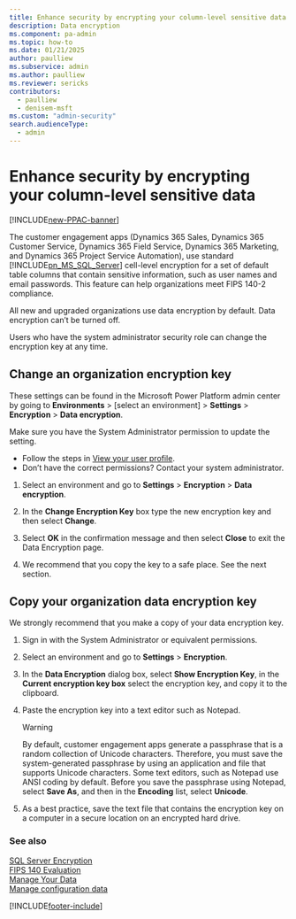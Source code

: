 ```yaml
---
title: Enhance security by encrypting your column-level sensitive data 
description: Data encryption
ms.component: pa-admin
ms.topic: how-to
ms.date: 01/21/2025
author: paulliew
ms.subservice: admin
ms.author: paulliew
ms.reviewer: sericks
contributors:
  - paulliew
  - denisem-msft
ms.custom: "admin-security"
search.audienceType: 
  - admin
---
```

# Enhance security by encrypting your column-level sensitive data 

[!INCLUDE[new-PPAC-banner](~/includes/new-PPAC-banner.md)]

The customer engagement apps (Dynamics 365 Sales, Dynamics 365 Customer Service, Dynamics 365 Field Service, Dynamics 365 Marketing, and Dynamics 365 Project Service Automation), use standard [!INCLUDE[pn_MS_SQL_Server](../includes/pn-ms-sql-server.md)] cell-level encryption for a set of default table columns that contain sensitive information, such as user names and email passwords. This feature can help organizations meet FIPS 140-2 compliance.  
  
All new and upgraded organizations use data encryption by default. Data encryption can’t be turned off.  
  
Users who have the system administrator security role can change the encryption key at any time. 

## Change an organization encryption key  

These settings can be found in the Microsoft Power Platform admin center by going to **Environments** > [select an environment] > **Settings** > **Encryption** > **Data encryption**.

Make sure you have the System Administrator permission to update the setting.

- Follow the steps in [View your user profile](/powerapps/user/view-your-user-profile).
- Don’t have the correct permissions? Contact your system administrator.

1. Select an environment and go to **Settings** > **Encryption** > **Data encryption**.
  
2. In the **Change Encryption Key** box type the new encryption key and then select **Change**.  
  
3. Select **OK** in the confirmation message and then select **Close** to exit the Data Encryption page.  
  
4. We recommend that you copy the key to a safe place. See the next section.

## Copy your organization data encryption key  

 We strongly recommend that you make a copy of your data encryption key.  
  
1. Sign in with the System Administrator or equivalent permissions. 
  
2. Select an environment and go to **Settings** > **Encryption**.
  
3. In the **Data Encryption** dialog box, select **Show Encryption Key**, in the **Current encryption key box** select the encryption key, and copy it to the clipboard.  
  
4. Paste the encryption key into a text editor such as Notepad.  
  
   > [!WARNING]
   >  By default, customer engagement apps generate a passphrase that is a random collection of Unicode characters. Therefore, you must save the system-generated passphrase by using an application and file that supports Unicode characters. Some text editors, such as Notepad use ANSI coding by default. Before you save the passphrase using Notepad, select **Save As**, and then in the **Encoding** list, select **Unicode**.  
  
5. As a best practice, save the text file that contains the encryption key on a computer in a secure location on an encrypted hard drive.  
  
### See also  
 [SQL Server Encryption](/sql/relational-databases/security/encryption/sql-server-encryption)   
 [FIPS 140 Evaluation](/windows/security/threat-protection/fips-140-validation)   
 [Manage Your Data](add-remove-sample-data.md)   
 [Manage configuration data](manage-configuration-data.md)


[!INCLUDE[footer-include](../includes/footer-banner.md)]

